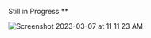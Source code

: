 Still in Progress **

![Screenshot 2023-03-07 at 11 11 23 AM](https://user-images.githubusercontent.com/114119070/223480714-caaeab3b-ad2e-4b02-8621-d403130786cf.png)
